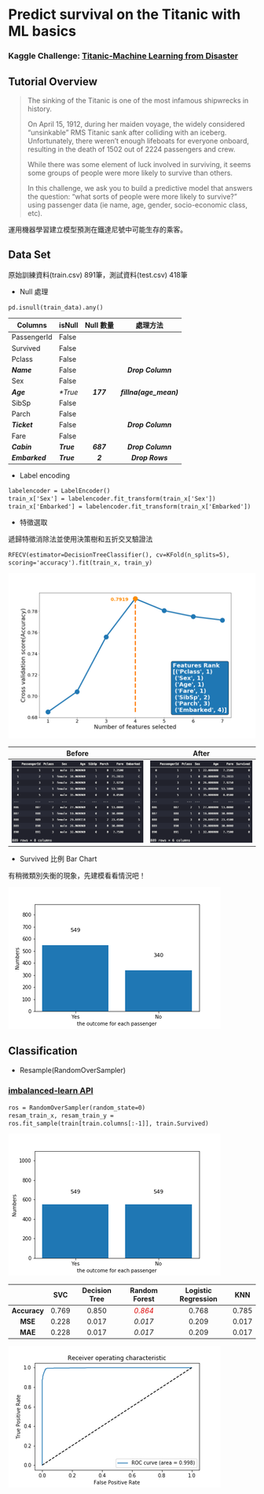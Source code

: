 # Predict survival on the Titanic with ML basics
### Kaggle Challenge: [Titanic-Machine Learning from Disaster](https://www.kaggle.com/c/titanic)

## Tutorial Overview
> The sinking of the Titanic is one of the most infamous shipwrecks in history.
>
> On April 15, 1912, during her maiden voyage, the widely considered “unsinkable” RMS Titanic sank after colliding with an iceberg. Unfortunately, there weren’t enough lifeboats for everyone onboard, resulting in the death of 1502 out of 2224 passengers and crew.
>
> While there was some element of luck involved in surviving, it seems some groups of people were more likely to survive than others.
>
> In this challenge, we ask you to build a predictive model that answers the question: “what sorts of people were more likely to survive?” using passenger data (ie name, age, gender, socio-economic class, etc).

運用機器學習建立模型預測在鐵達尼號中可能生存的乘客。

## Data Set
原始訓練資料(train.csv) 891筆，測試資料(test.csv) 418筆
* Null 處理
```
pd.isnull(train_data).any()
```
| Columns | isNull | Null 數量 |處理方法 |
| ------- | ------ | :------: | :------: |
| PassengerId | False |
| Survived | False |
| Pclass | False |
| _**Name**_ | False | | _**Drop Column**_ |
| Sex | False |
| _**Age**_ | _**True*_ | _**177**_ | _**fillna(age_mean)**_ |
| SibSp | False |
| Parch | False |
| _**Ticket**_ | False | | _**Drop Column**_ |
| Fare | False |
| _**Cabin**_ | _**True**_ | _**687**_ | _**Drop Column**_ |
| _**Embarked**_ | _**True**_ | _**2**_ | _**Drop Rows**_ |

* Label encoding
```
labelencoder = LabelEncoder()
train_x['Sex'] = labelencoder.fit_transform(train_x['Sex'])
train_x['Embarked'] = labelencoder.fit_transform(train_x['Embarked'])
```

* 特徵選取

遞歸特徵消除法並使用決策樹和五折交叉驗證法
```
RFECV(estimator=DecisionTreeClassifier(), cv=KFold(n_splits=5), scoring='accuracy').fit(train_x, train_y)
```
![RFECV](https://github.com/a10423006/Titanic/blob/master/image/rfecv_cross_validation.png)

| Before | After |
| ------ | ----- |
| ![clean data](https://github.com/a10423006/Titanic/blob/master/image/pre_train_x.png) | ![clean data](https://github.com/a10423006/Titanic/blob/master/image/train_x.png) |

* Survived 比例 Bar Chart

有稍微類別失衡的現象，先建模看看情況吧！

![bar chart](https://github.com/a10423006/Titanic/blob/master/image/survived_bar.png)

## Classification
* Resample(RandomOverSampler)

### [imbalanced-learn API](https://imbalanced-learn.readthedocs.io/en/stable/index.html)
```
ros = RandomOverSampler(random_state=0)
resam_train_x, resam_train_y = ros.fit_sample(train[train.columns[:-1]], train.Survived)
```
![Resample bar](https://github.com/a10423006/Titanic/blob/master/image/re_survived_bar.png)

| | SVC | Decision Tree | Random Forest | Logistic Regression | KNN |
|:--------:|:-----:|:------:|:-----:|:-----:|:-----:|
| **Accuracy** | 0.769 | 0.850 | <font color="#dd0000">_0.864_</font> | 0.768 | 0.785 |
| **MSE** | 0.228 | 0.017 | _0.017_ | 0.209 | 0.017 |
| **MAE** | 0.228 | 0.017 | _0.017_ | 0.209 | 0.017 |

![ROC](https://github.com/a10423006/Titanic/blob/master/image/roc.png)
